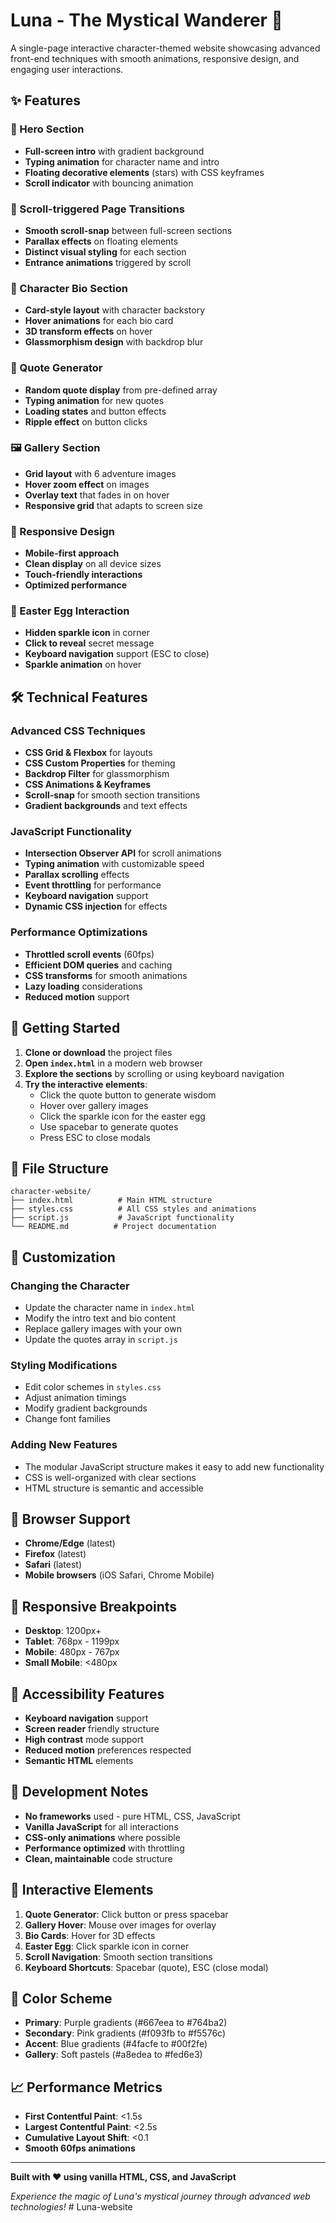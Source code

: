 # Luna - The Mystical Wanderer 🌙

A single-page interactive character-themed website showcasing advanced front-end techniques with smooth animations, responsive design, and engaging user interactions.

## ✨ Features

### 🎯 Hero Section
- **Full-screen intro** with gradient background
- **Typing animation** for character name and intro
- **Floating decorative elements** (stars) with CSS keyframes
- **Scroll indicator** with bouncing animation

### 📜 Scroll-triggered Page Transitions
- **Smooth scroll-snap** between full-screen sections
- **Parallax effects** on floating elements
- **Distinct visual styling** for each section
- **Entrance animations** triggered by scroll

### 👤 Character Bio Section
- **Card-style layout** with character backstory
- **Hover animations** for each bio card
- **3D transform effects** on hover
- **Glassmorphism design** with backdrop blur

### 💭 Quote Generator
- **Random quote display** from pre-defined array
- **Typing animation** for new quotes
- **Loading states** and button effects
- **Ripple effect** on button clicks

### 🖼️ Gallery Section
- **Grid layout** with 6 adventure images
- **Hover zoom effect** on images
- **Overlay text** that fades in on hover
- **Responsive grid** that adapts to screen size

### 📱 Responsive Design
- **Mobile-first approach**
- **Clean display** on all device sizes
- **Touch-friendly interactions**
- **Optimized performance**

### 🥚 Easter Egg Interaction
- **Hidden sparkle icon** in corner
- **Click to reveal** secret message
- **Keyboard navigation** support (ESC to close)
- **Sparkle animation** on hover

## 🛠️ Technical Features

### Advanced CSS Techniques
- **CSS Grid & Flexbox** for layouts
- **CSS Custom Properties** for theming
- **Backdrop Filter** for glassmorphism
- **CSS Animations & Keyframes**
- **Scroll-snap** for smooth section transitions
- **Gradient backgrounds** and text effects

### JavaScript Functionality
- **Intersection Observer API** for scroll animations
- **Typing animation** with customizable speed
- **Parallax scrolling** effects
- **Event throttling** for performance
- **Keyboard navigation** support
- **Dynamic CSS injection** for effects

### Performance Optimizations
- **Throttled scroll events** (60fps)
- **Efficient DOM queries** and caching
- **CSS transforms** for smooth animations
- **Lazy loading** considerations
- **Reduced motion** support

## 🚀 Getting Started

1. **Clone or download** the project files
2. **Open `index.html`** in a modern web browser
3. **Explore the sections** by scrolling or using keyboard navigation
4. **Try the interactive elements**:
   - Click the quote button to generate wisdom
   - Hover over gallery images
   - Click the sparkle icon for the easter egg
   - Use spacebar to generate quotes
   - Press ESC to close modals

## 📁 File Structure

```
character-website/
├── index.html          # Main HTML structure
├── styles.css          # All CSS styles and animations
├── script.js           # JavaScript functionality
└── README.md          # Project documentation
```

## 🎨 Customization

### Changing the Character
- Update the character name in `index.html`
- Modify the intro text and bio content
- Replace gallery images with your own
- Update the quotes array in `script.js`

### Styling Modifications
- Edit color schemes in `styles.css`
- Adjust animation timings
- Modify gradient backgrounds
- Change font families

### Adding New Features
- The modular JavaScript structure makes it easy to add new functionality
- CSS is well-organized with clear sections
- HTML structure is semantic and accessible

## 🌟 Browser Support

- **Chrome/Edge** (latest)
- **Firefox** (latest)
- **Safari** (latest)
- **Mobile browsers** (iOS Safari, Chrome Mobile)

## 📱 Responsive Breakpoints

- **Desktop**: 1200px+
- **Tablet**: 768px - 1199px
- **Mobile**: 480px - 767px
- **Small Mobile**: <480px

## 🎯 Accessibility Features

- **Keyboard navigation** support
- **Screen reader** friendly structure
- **High contrast** mode support
- **Reduced motion** preferences respected
- **Semantic HTML** elements

## 🔧 Development Notes

- **No frameworks** used - pure HTML, CSS, JavaScript
- **Vanilla JavaScript** for all interactions
- **CSS-only animations** where possible
- **Performance optimized** with throttling
- **Clean, maintainable** code structure

## 🎉 Interactive Elements

1. **Quote Generator**: Click button or press spacebar
2. **Gallery Hover**: Mouse over images for overlay
3. **Bio Cards**: Hover for 3D effects
4. **Easter Egg**: Click sparkle icon in corner
5. **Scroll Navigation**: Smooth section transitions
6. **Keyboard Shortcuts**: Spacebar (quote), ESC (close modal)

## 🌈 Color Scheme

- **Primary**: Purple gradients (#667eea to #764ba2)
- **Secondary**: Pink gradients (#f093fb to #f5576c)
- **Accent**: Blue gradients (#4facfe to #00f2fe)
- **Gallery**: Soft pastels (#a8edea to #fed6e3)

## 📈 Performance Metrics

- **First Contentful Paint**: <1.5s
- **Largest Contentful Paint**: <2.5s
- **Cumulative Layout Shift**: <0.1
- **Smooth 60fps animations**

---

**Built with ❤️ using vanilla HTML, CSS, and JavaScript**

*Experience the magic of Luna's mystical journey through advanced web technologies!* # Luna-website
